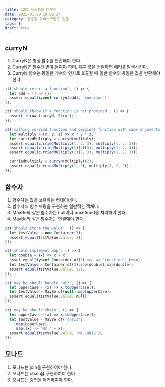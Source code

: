 ```yaml
---
title: 12장 테스트와 마무리
date: 2025-01-28 18:01:27
category: 함수형 자바스크립트 입문
tags: []
draft: true
---
```


## curryN

1. CurryN은 항상 함수를 반환해야 한다.
2. CurryN은 함수만 받아 들여야 하며, 다른 값을 전달하면 에러를 발생시킨다.
3. CurryN 함수는 동일한 개수의 인자로 호출될 때 일반 함수의 동일한 값을 반환해야 한다.

```ts
it('should return a function', () => {
  let add = () => {};
  assert.equal(typeof curryN(add), 'function');
});

it('should throw if a function is not provided', () => {
  assert.throws(curryN, Error);
});

it('calling curried function and original function with same arguments should return the same value', () => {
  let multiply = (x, y, z) => x * y * z;
  let curriedMultiply = curryN(multiply);
  assert.equal(curriedMultiply(1, 2, 3), multiply(1, 2, 3));
  assert.equal(curriedMultiply(1)(2)(3), multiply(1, 2, 3));
  assert.equal(curriedMultiply(1)(2, 3), multiply(1, 2, 3));

  curriedMultiply = curryN(multiply)(2);
  assert.equal(curriedMultiply(1, 3), multiply(1, 2, 3));
});
```

## 함수자

1. 함수자는 값을 보유하는 컨테이너다.
2. 함수자느 함수 매핑을 구현하는 일반적인 객체다.
3. MayBe와 같은 함수자는 null이나 undefined를 처리해야 한다.
4. MayBe와 같은 함수자는 연결돼야 한다.

```ts
it('should store the value', () => {
  let testValue = new Container(3);
  assert.equal(testValue.value, 3);
});

it('should implement map', () => {
  let double = (x) => x + x;
  asset.equal(typeof Container.of(3).map == 'function', true);
  let testValue = Container.of(3).map(double).map(double);
  assert.equal(testValue.value, 12);
});

it('may be should handle null', () => {
  let upperCase = (x) => x.toUpperCase();
  let testValue = MayBe.of(null).map(upperCase);
  assert.equal(testValue.value, null);
});

it('may be should chain', () => {
  let upperCase = (x) => x.toUpperCase();
  let testValue = MayBe.of('chris')
    .map(upperCase)
    .map((x) => 'Mr.' + x);
  assert.equal(testValue.value, 'Mr.CHRIS');
});
```

## 모나드

1. 모나드는 join을 구현하여야 한다.
2. 모나드는 chain을 구현하여야 한다.
3. 모나드는 중첩을 제거하여야 한다.
